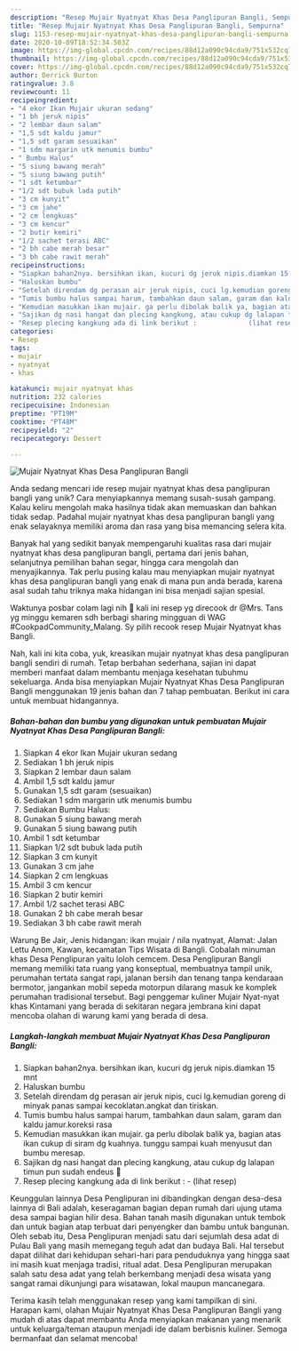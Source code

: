 ```yaml
---
description: "Resep Mujair Nyatnyat Khas Desa Panglipuran Bangli, Sempurna"
title: "Resep Mujair Nyatnyat Khas Desa Panglipuran Bangli, Sempurna"
slug: 1153-resep-mujair-nyatnyat-khas-desa-panglipuran-bangli-sempurna
date: 2020-10-09T18:52:34.503Z
image: https://img-global.cpcdn.com/recipes/88d12a090c94cda9/751x532cq70/mujair-nyatnyat-khas-desa-panglipuran-bangli-foto-resep-utama.jpg
thumbnail: https://img-global.cpcdn.com/recipes/88d12a090c94cda9/751x532cq70/mujair-nyatnyat-khas-desa-panglipuran-bangli-foto-resep-utama.jpg
cover: https://img-global.cpcdn.com/recipes/88d12a090c94cda9/751x532cq70/mujair-nyatnyat-khas-desa-panglipuran-bangli-foto-resep-utama.jpg
author: Derrick Burton
ratingvalue: 3.8
reviewcount: 11
recipeingredient:
- "4 ekor Ikan Mujair ukuran sedang"
- "1 bh jeruk nipis"
- "2 lembar daun salam"
- "1,5 sdt kaldu jamur"
- "1,5 sdt garam sesuaikan"
- "1 sdm margarin utk menumis bumbu"
- " Bumbu Halus"
- "5 siung bawang merah"
- "5 siung bawang putih"
- "1 sdt ketumbar"
- "1/2 sdt bubuk lada putih"
- "3 cm kunyit"
- "3 cm jahe"
- "2 cm lengkuas"
- "3 cm kencur"
- "2 butir kemiri"
- "1/2 sachet terasi ABC"
- "2 bh cabe merah besar"
- "3 bh cabe rawit merah"
recipeinstructions:
- "Siapkan bahan2nya. bersihkan ikan, kucuri dg jeruk nipis.diamkan 15 mnt"
- "Haluskan bumbu"
- "Setelah direndam dg perasan air jeruk nipis, cuci lg.kemudian goreng di minyak panas sampai kecoklatan.angkat dan tiriskan."
- "Tumis bumbu halus sampai harum, tambahkan daun salam, garam dan kaldu jamur.koreksi rasa"
- "Kemudian masukkan ikan mujair. ga perlu dibolak balik ya, bagian atas ikan cukup di siram dg kuahnya. tunggu sampai kuah menyusut dan bumbu meresap."
- "Sajikan dg nasi hangat dan plecing kangkung, atau cukup dg lalapan timun pun sudah endeus 🥰"
- "Resep plecing kangkung ada di link berikut :             (lihat resep)"
categories:
- Resep
tags:
- mujair
- nyatnyat
- khas

katakunci: mujair nyatnyat khas 
nutrition: 232 calories
recipecuisine: Indonesian
preptime: "PT19M"
cooktime: "PT48M"
recipeyield: "2"
recipecategory: Dessert

---
```



![Mujair Nyatnyat Khas Desa Panglipuran Bangli](https://img-global.cpcdn.com/recipes/88d12a090c94cda9/751x532cq70/mujair-nyatnyat-khas-desa-panglipuran-bangli-foto-resep-utama.jpg)

Anda sedang mencari ide resep mujair nyatnyat khas desa panglipuran bangli yang unik? Cara menyiapkannya memang susah-susah gampang. Kalau keliru mengolah maka hasilnya tidak akan memuaskan dan bahkan tidak sedap. Padahal mujair nyatnyat khas desa panglipuran bangli yang enak selayaknya memiliki aroma dan rasa yang bisa memancing selera kita.

Banyak hal yang sedikit banyak mempengaruhi kualitas rasa dari mujair nyatnyat khas desa panglipuran bangli, pertama dari jenis bahan, selanjutnya pemilihan bahan segar, hingga cara mengolah dan menyajikannya. Tak perlu pusing kalau mau menyiapkan mujair nyatnyat khas desa panglipuran bangli yang enak di mana pun anda berada, karena asal sudah tahu triknya maka hidangan ini bisa menjadi sajian spesial.

Waktunya posbar colam lagi nih 🤗 kali ini resep yg direcook dr @Mrs. Tans yg minggu kemaren sdh berbagi sharing mingguan di WAG #CookpadCommunity_Malang. Sy pilih recook resep Mujair Nyatnyat khas Bangli.


Nah, kali ini kita coba, yuk, kreasikan mujair nyatnyat khas desa panglipuran bangli sendiri di rumah. Tetap berbahan sederhana, sajian ini dapat memberi manfaat dalam membantu menjaga kesehatan tubuhmu sekeluarga. Anda bisa menyiapkan Mujair Nyatnyat Khas Desa Panglipuran Bangli menggunakan 19 jenis bahan dan 7 tahap pembuatan. Berikut ini cara untuk membuat hidangannya.

<!--inarticleads1-->

##### Bahan-bahan dan bumbu yang digunakan untuk pembuatan Mujair Nyatnyat Khas Desa Panglipuran Bangli:

1. Siapkan 4 ekor Ikan Mujair ukuran sedang
1. Sediakan 1 bh jeruk nipis
1. Siapkan 2 lembar daun salam
1. Ambil 1,5 sdt kaldu jamur
1. Gunakan 1,5 sdt garam (sesuaikan)
1. Sediakan 1 sdm margarin utk menumis bumbu
1. Sediakan  Bumbu Halus:
1. Gunakan 5 siung bawang merah
1. Gunakan 5 siung bawang putih
1. Ambil 1 sdt ketumbar
1. Siapkan 1/2 sdt bubuk lada putih
1. Siapkan 3 cm kunyit
1. Gunakan 3 cm jahe
1. Siapkan 2 cm lengkuas
1. Ambil 3 cm kencur
1. Siapkan 2 butir kemiri
1. Ambil 1/2 sachet terasi ABC
1. Gunakan 2 bh cabe merah besar
1. Sediakan 3 bh cabe rawit merah


Warung Be Jair, Jenis hidangan: ikan mujair / nila nyatnyat, Alamat: Jalan Lettu Anom, Kawan, kecamatan Tips Wisata di Bangli. Cobalah minuman khas Desa Penglipuran yaitu loloh cemcem. Desa Penglipuran Bangli memang memiliki tata ruang yang konseptual, membuatnya tampil unik, perumahan tertata sangat rapi, jalanan bersih dan tenang tanpa kendaraan bermotor, jangankan mobil sepeda motorpun dilarang masuk ke komplek perumahan tradisional tersebut. Bagi penggemar kuliner Mujair Nyat-nyat khas Kintamani yang berada di sekitaran negara jembrana kini dapat mencoba olahan di warung kami yang berada di desa. 

<!--inarticleads2-->

##### Langkah-langkah membuat Mujair Nyatnyat Khas Desa Panglipuran Bangli:

1. Siapkan bahan2nya. bersihkan ikan, kucuri dg jeruk nipis.diamkan 15 mnt
1. Haluskan bumbu
1. Setelah direndam dg perasan air jeruk nipis, cuci lg.kemudian goreng di minyak panas sampai kecoklatan.angkat dan tiriskan.
1. Tumis bumbu halus sampai harum, tambahkan daun salam, garam dan kaldu jamur.koreksi rasa
1. Kemudian masukkan ikan mujair. ga perlu dibolak balik ya, bagian atas ikan cukup di siram dg kuahnya. tunggu sampai kuah menyusut dan bumbu meresap.
1. Sajikan dg nasi hangat dan plecing kangkung, atau cukup dg lalapan timun pun sudah endeus 🥰
1. Resep plecing kangkung ada di link berikut : -             (lihat resep)


Keunggulan lainnya Desa Penglipuran ini dibandingkan dengan desa-desa lainnya di Bali adalah, keseragaman bagian depan rumah dari ujung utama desa sampai bagian hilir desa. Bahan tanah masih digunakan untuk tembok dan untuk bagian atap terbuat dari penyengker dan bambu untuk bangunan. Oleh sebab itu, Desa Penglipuran menjadi satu dari sejumlah desa adat di Pulau Bali yang masih memegang teguh adat dan budaya Bali. Hal tersebut dapat dilihat dari kehidupan sehari-hari para penduduknya yang hingga saat ini masih kuat menjaga tradisi, ritual adat. Desa Penglipuran merupakan salah satu desa adat yang telah berkembang menjadi desa wisata yang sangat ramai dikunjungi para wisatawan, lokal maupun mancanegara. 

Terima kasih telah menggunakan resep yang kami tampilkan di sini. Harapan kami, olahan Mujair Nyatnyat Khas Desa Panglipuran Bangli yang mudah di atas dapat membantu Anda menyiapkan makanan yang menarik untuk keluarga/teman ataupun menjadi ide dalam berbisnis kuliner. Semoga bermanfaat dan selamat mencoba!

